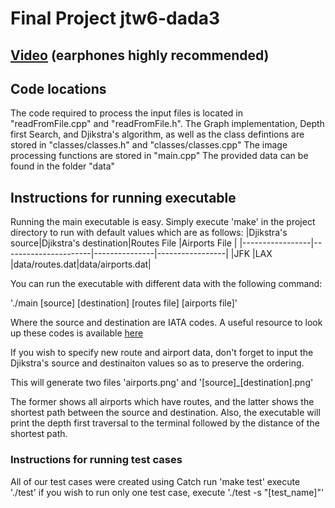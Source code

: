 # Final Project jtw6-dada3

## [Video](https://drive.google.com/file/d/1ZRWRF6l9ZnkPYXckeGQIRglWIXSMcrXr/view?usp=sharing)  (earphones highly recommended)
## Code locations
The code required to process the input files is located in "readFromFile.cpp" and "readFromFile.h". 
The Graph implementation, Depth first Search, and Djikstra's algorithm, as well as the class defintions are stored in "classes/classes.h" and "classes/classes.cpp"
The image processing functions are stored in "main.cpp"
The provided data can be found in the folder "data"

## Instructions for running executable

Running the main executable is easy.
Simply execute 'make' in the project directory to run with default values which are as follows:
|Djikstra's source|Djikstra's destination|Routes File    |Airports File    |
|-----------------|----------------------|---------------|-----------------|
|JFK              |LAX                   |data/routes.dat|data/airports.dat|

You can run the executable with different data with the following command:

'./main [source] [destination] [routes file] [airports file]'

Where the source and destination are IATA codes. A useful resource to look up these codes is available [here](https://www.iata.org/en/publications/directories/code-search/)

If you wish to specify new route and airport data, don't forget to input the Djikstra's source and destinaiton values so as to preserve the ordering.

This will generate two files
'airports.png' and '[source]_[destination].png'

The former shows all airports which have routes, and the latter shows the shortest path between the source and destination.
Also, the executable will print the depth first traversal to the terminal followed by the distance of the shortest path.

### Instructions for running test cases

All of our test cases were created using Catch
run 'make test'
execute './test'
if  you wish to run only one test case, 
execute './test -s "[test_name]"'
